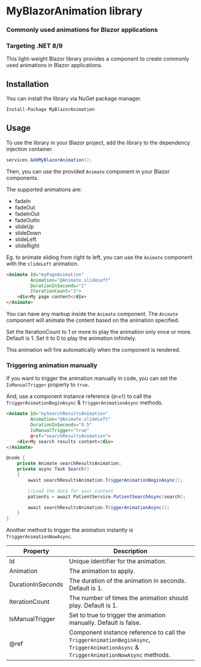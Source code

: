 ﻿# MyBlazorAnimation library

### Commonly used animations for Blazor applications

### Targeting .NET 8/9

This light-weight Blazor library provides a component to create commonly used animations in Blazor applications.

## Installation

You can install the library via NuGet package manager.
```bash
Install-Package MyBlazorAnimation
```

## Usage

To use the library in your Blazor project, add the library to the dependency injection container.
```csharp
services.AddMyBlazorAnimation();
```

Then, you can use the provided `Animate` component in your Blazor components.

The supported animations are:
* fadeIn
* fadeOut
* fadeInOut
* fadeOutIn
* slideUp
* slideDown
* slideLeft
* slideRight

Eg. to animate sliding from right to left, you can use the `Animate` component with the `slideLeft` animation.

```html
<Animate Id="myPageAnimation" 
         Animation="@Animate.slideLeft" 
         DurationInSeconds="1"
         IterationCount="3">
    <div>My page content</div>
</Animate>
```

You can have any markup inside the `Animate` component. The `Animate` component will animate the content based on the animation specified.

Set the IterationCount to 1 or more to play the animation only once or more. Default is 1. Set it to 0 to play the animation infinitely.

This animation will fire automatically when the component is rendered.

### Triggering animation manually

If you want to trigger the animation manually in code, you can set the `IsManualTrigger` property to `true`.

And, use a component instance reference (`@ref`) to call the `TriggerAnimationBeginAsync` & `TriggerAnimationAsync` methods.

```html
<Animate Id="mySearchResultsAnimation" 
         Animation="@Animate.slideLeft" 
         DurationInSeconds="0.5"
         IsManualTrigger="true"
         @ref="searchResultsAnimation">
    <div>My search results content</div>
</Animate>
```

```csharp
@code {
    private Animate searchResultsAnimation;
    private async Task Search()
    {        
        await searchResultsAnimation.TriggerAnimationBeginAsync();

        //Load the data for your content
        patients = await PatientService.PatientSearchAsync(search);            

        await searchResultsAnimation.TriggerAnimationAsync();
    }
}
```

Another method to trigger the animation instantly is `TriggerAnimationNowAsync`.

| Property | Description |
| --- | --- |
| Id | Unique identifier for the animation. |
| Animation | The animation to apply. |
| DurationInSeconds | The duration of the animation in seconds. Default is 1. |
| IterationCount | The number of times the animation should play. Default is 1. |
| IsManualTrigger | Set to true to trigger the animation manually. Default is false. |
| @ref | Component instance reference to call the `TriggerAnimationBeginAsync`, `TriggerAnimationAsync` & `TriggerAnimationNowAsync` methods. |